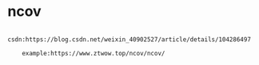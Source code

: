 # ncov


        csdn:https://blog.csdn.net/weixin_40902527/article/details/104286497
        
        example:https://www.ztwow.top/ncov/ncov/

